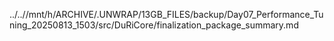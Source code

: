 ../..//mnt/h/ARCHIVE/.UNWRAP/13GB_FILES/backup/Day07_Performance_Tuning_20250813_1503/src/DuRiCore/finalization_package_summary.md